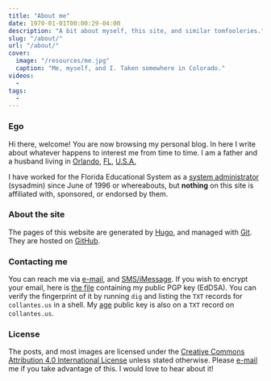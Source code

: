 ```yaml
---
title: "About me"
date: 1970-01-01T00:00:29-04:00
description: "A bit about myself, this site, and similar tomfooleries."
slug: "/about/"
url: "/about/"
cover:
  image: "/resources/me.jpg"
  caption: "Me, myself, and I. Taken somewhere in Colorado."
videos:
  - 
tags:
  - 
---
```

### Ego

Hi there, welcome! You are now browsing my personal blog. In here I write about whatever happens to interest me from time to time. I am a father and a husband living in [Orlando](https://en.wikipedia.org/wiki/Orlando,_Florida), [FL](https://en.wikipedia.org/wiki/Florida), [U.S.A.](https://en.wikipedia.org/wiki/United_States)

I have worked for the Florida Educational System as a [system administrator][21] (sysadmin) since June of 1996 or whereabouts, but **nothing** on this site is affiliated with, sponsored, or endorsed by them.

### About the site

The pages of this website are generated by [Hugo](https://gohugo.io/), and managed with [Git][9]. They are hosted on [GitHub](https://github.com/).

### Contacting me

You can reach me via [e-mail][11], and [SMS/iMessage][16]. If you wish to encrypt your email, here is [the file](/resources/dc_key.asc) containing my public PGP key (EdDSA). You can verify the fingerprint of it by running ```dig``` and listing the ```TXT``` records for ```collantes.us``` in a shell. My [age](https://github.com/FiloSottile/age) public key is also on a ```TXT``` record on ```collantes.us```.

### License

The posts, and most images are licensed under the [Creative Commons Attribution 4.0 International License][12] unless stated otherwise. Please [e-mail][4] me if you take advantage of this. I would love to hear about it!

[4]: mailto:david@collantes.us
[8]: http://www.apple.com/imac/
[9]: https://git-scm.com/
[10]: http://www.apple.com/
[11]: mailto:david@collantes.us
[12]: http://creativecommons.org/licenses/by/4.0/
[13]: http://www.apple.com/macos/
[16]: sms:1-407-484-7171
[21]: http://en.wikipedia.org/wiki/System_administrator